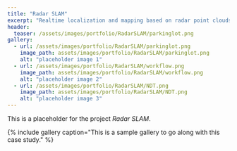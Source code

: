 ```yaml
---
title: "Radar SLAM"
excerpt: "Realtime localization and mapping based on radar point clouds."
header:
  teaser: /assets/images/portfolio/RadarSLAM/parkinglot.png
gallery:
  - url: /assets/images/portfolio/RadarSLAM/parkinglot.png
    image_path: assets/images/portfolio/RadarSLAM/parkinglot.png
    alt: "placeholder image 1"
  - url: /assets/images/portfolio/RadarSLAM/workflow.png
    image_path: assets/images/portfolio/RadarSLAM/workflow.png
    alt: "placeholder image 2"
  - url: /assets/images/portfolio/RadarSLAM/NDT.png
    image_path: assets/images/portfolio/RadarSLAM/NDT.png
    alt: "placeholder image 3"
---
```


This is a placeholder for the project *Radar SLAM*.

{% include gallery caption="This is a sample gallery to go along with this case study." %}